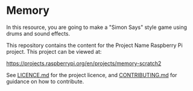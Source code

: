 # Memory

In this resource, you are going to make a "Simon Says" style game using drums and sound effects.

This repository contains the content for the Project Name Raspberry Pi project. This project can be viewed at:

https://projects.raspberrypi.org/en/projects/memory-scratch2

See [LICENCE.md](LICENCE.md) for the project licence, and [CONTRIBUTING.md](CONTRIBUTING.md) for guidance on how to contribute.
